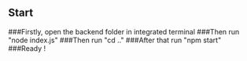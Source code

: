 

## Start

###Firstly, open the backend folder in integrated terminal
###Then run "node index.js" 
###Then run "cd .."
###After that run "npm start"
###Ready !

